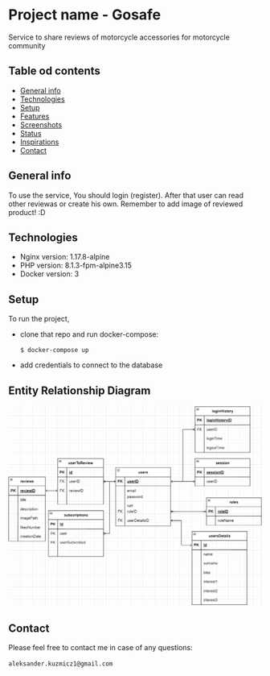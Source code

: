 # Project name - Gosafe
Service to share reviews of motorcycle accessories for motorcycle community

## Table od contents
* [General info](#general-info)
* [Technologies](#technologies)
* [Setup](#setup)
* [Features](#features)
* [Screenshots](#screenshots)
* [Status](#status)
* [Inspirations](#inspirations)
* [Contact](#contact)


## General info
To use the service, You should login (register). 
After that user can read other reviewas or create his own.
Remember to add image of reviewed product! :D


## Technologies
* Nginx version: 1.17.8-alpine
* PHP version: 8.1.3-fpm-alpine3.15
* Docker version: 3

## Setup
To run the project, 
- clone that repo and run  docker-compose:

    ```
    $ docker-compose up
    ```

- add credentials to connect to the database

## Entity Relationship Diagram
![erd iimage](./public/img/erd.png)


## Contact
Please feel free to contact me in case of any questions:

`aleksander.kuzmicz1@gmail.com`